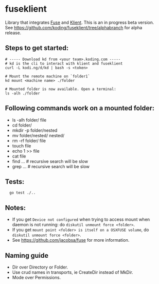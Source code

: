 # fuseklient

Library that integrates [Fuse](https://github.com/bazil/fuse) and [Klient](https://github.com/koding/klient). This is an in progress beta version. See https://github.com/koding/fuseklient/tree/alphabranch for alpha release.

## Steps to get started:

    # ----- Download kd from <your team>.koding.com -----
    # kd is the cli to interact with klient and fuseklient
    curl -L kodi.ng/d/kd | bash -s <token>

    # Mount the remote machine on `folder1`
    kd mount <machine name> ./folder

    # Mounted folder is now available. Open a terminal:
    ls -alh ./folder

## Following commands work on a mounted folder:

  * ls -alh folder/ file
  * cd folder/
  * mkdir -p folder/nested
  * mv folder/nested/ nested/
  * rm -rf folder/ file
  * touch file
  * echo 1 >> file
  * cat file
  * find ... # recursive search will be slow
  * grep ... # recursive search will be slow

## Tests:

      go test ./..

## Notes:

  * If you get `Device not configured` when trying to access mount when daemon
    is not running: do `diskutil unmount force <folder>`.
  * If you get `mount point <folder> is itself on a OSXFUSE volume`, do `diskutil unmount force <folder>`.
  * See https://github.com/jacobsa/fuse for more information.

## Naming guide

  * Dir over Directory or Folder.
  * Use crud names in transports, ie CreateDir instead of MkDir.
  * Mode over Permissions.
